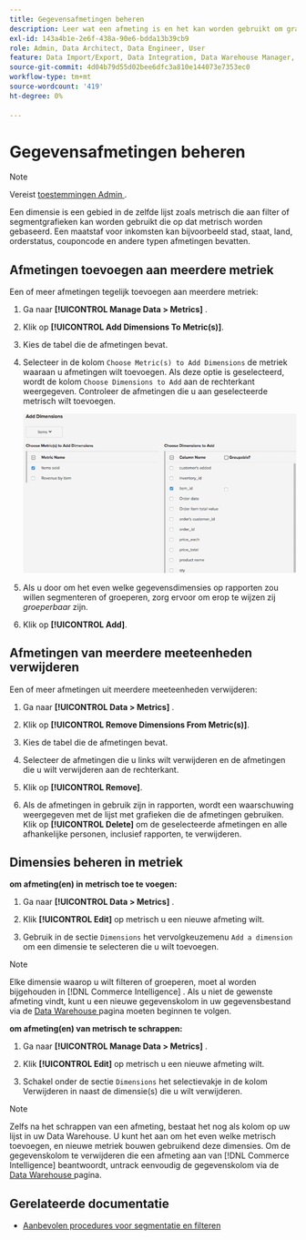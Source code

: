 ```yaml
---
title: Gegevensafmetingen beheren
description: Leer wat een afmeting is en het kan worden gebruikt om grafieken te filtreren of te segmenteren die op metrisch worden gebaseerd.
exl-id: 143a4b1e-2e6f-438a-90e6-bdda13b39cb9
role: Admin, Data Architect, Data Engineer, User
feature: Data Import/Export, Data Integration, Data Warehouse Manager, Commerce Tables
source-git-commit: 4d04b79d55d02bee6dfc3a810e144073e7353ec0
workflow-type: tm+mt
source-wordcount: '419'
ht-degree: 0%

---
```


# Gegevensafmetingen beheren

>[!NOTE]
>
>Vereist [ toestemmingen Admin ](../../administrator/user-management/user-management.md).

Een dimensie is een gebied in de zelfde lijst zoals metrisch die aan filter of segmentgrafieken kan worden gebruikt die op dat metrisch worden gebaseerd. Een maatstaf voor inkomsten kan bijvoorbeeld stad, staat, land, orderstatus, couponcode en andere typen afmetingen bevatten.

## Afmetingen toevoegen aan meerdere metriek

Een of meer afmetingen tegelijk toevoegen aan meerdere metriek:

1. Ga naar **[!UICONTROL Manage Data > Metrics]** .

1. Klik op **[!UICONTROL Add Dimensions To Metric(s)]**.

1. Kies de tabel die de afmetingen bevat.

1. Selecteer in de kolom `Choose Metric(s) to Add Dimensions` de metriek waaraan u afmetingen wilt toevoegen. Als deze optie is geselecteerd, wordt de kolom `Choose Dimensions to Add` aan de rechterkant weergegeven. Controleer de afmetingen die u aan geselecteerde metrisch wilt toevoegen.

   ![ voegt de dialoog van Dimensies toe die beschikbare afmetingsopties tonen ](../../assets/Add_Dimensions.png)

1. Als u door om het even welke gegevensdimensies op rapporten zou willen segmenteren of groeperen, zorg ervoor om erop te wijzen zij _groeperbaar_ zijn.

1. Klik op **[!UICONTROL Add]**.

## Afmetingen van meerdere meeteenheden verwijderen

Een of meer afmetingen uit meerdere meeteenheden verwijderen:

1. Ga naar **[!UICONTROL Data > Metrics]** .

1. Klik op **[!UICONTROL Remove Dimensions From Metric(s)]**.

1. Kies de tabel die de afmetingen bevat.

1. Selecteer de afmetingen die u links wilt verwijderen en de afmetingen die u wilt verwijderen aan de rechterkant.

1. Klik op **[!UICONTROL Remove]**.

1. Als de afmetingen in gebruik zijn in rapporten, wordt een waarschuwing weergegeven met de lijst met grafieken die de afmetingen gebruiken. Klik op **[!UICONTROL Delete]** om de geselecteerde afmetingen en alle afhankelijke personen, inclusief rapporten, te verwijderen.

## Dimensies beheren in metriek

**om afmeting(en) in metrisch toe te voegen:**

1. Ga naar **[!UICONTROL Data > Metrics]** .

1. Klik **[!UICONTROL Edit]** op metrisch u een nieuwe afmeting wilt.

1. Gebruik in de sectie `Dimensions` het vervolgkeuzemenu `Add a dimension` om een dimensie te selecteren die u wilt toevoegen.

>[!NOTE]
>
>Elke dimensie waarop u wilt filteren of groeperen, moet al worden bijgehouden in [!DNL Commerce Intelligence] . Als u niet de gewenste afmeting vindt, kunt u een nieuwe gegevenskolom in uw gegevensbestand via de [ Data Warehouse ](../data-warehouse-mgr/tour-dwm.md) pagina moeten beginnen te volgen.


**om afmeting(en) van metrisch te schrappen:**

1. Ga naar **[!UICONTROL Manage Data > Metrics]** .

1. Klik **[!UICONTROL Edit]** op metrisch u een nieuwe afmeting wilt.

1. Schakel onder de sectie `Dimensions` het selectievakje in de kolom Verwijderen in naast de dimensie(s) die u wilt verwijderen.

>[!NOTE]
>
>Zelfs na het schrappen van een afmeting, bestaat het nog als kolom op uw lijst in uw Data Warehouse. U kunt het aan om het even welke metrisch toevoegen, en nieuwe metriek bouwen gebruikend deze dimensies. Om de gegevenskolom te verwijderen die een afmeting aan van [!DNL Commerce Intelligence] beantwoordt, untrack eenvoudig de gegevenskolom via de [ Data Warehouse ](../data-warehouse-mgr/tour-dwm.md) pagina.

## Gerelateerde documentatie

* [Aanbevolen procedures voor segmentatie en filteren](../../best-practices/segment-filter.md)
